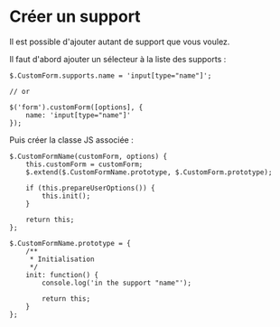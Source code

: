 # Créer un support

Il est possible d'ajouter autant de support que vous voulez.

Il faut d'abord ajouter un sélecteur à la liste des supports :

    $.CustomForm.supports.name = 'input[type="name"]';
    
    // or
    
    $('form').customForm([options], {
        name: 'input[type="name"]'
    });
    

Puis créer la classe JS associée :

    $.CustomFormName(customForm, options) {
        this.customForm = customForm;
        $.extend($.CustomFormName.prototype, $.CustomForm.prototype);
    
        if (this.prepareUserOptions()) {
            this.init();
        }
        
        return this;
    };
    
    $.CustomFormName.prototype = {
        /**
         * Initialisation
         */
        init: function() {
            console.log('in the support "name"');
            
            return this;
        }
    };